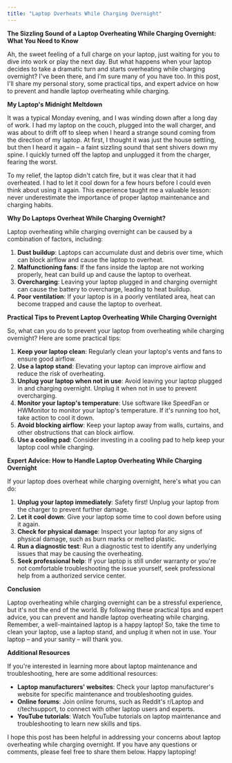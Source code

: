 ```yaml
---
title: "Laptop Overheats While Charging Overnight"
---
```


**The Sizzling Sound of a Laptop Overheating While Charging Overnight: What You Need to Know**

Ah, the sweet feeling of a full charge on your laptop, just waiting for you to dive into work or play the next day. But what happens when your laptop decides to take a dramatic turn and starts overheating while charging overnight? I've been there, and I'm sure many of you have too. In this post, I'll share my personal story, some practical tips, and expert advice on how to prevent and handle laptop overheating while charging.

**My Laptop's Midnight Meltdown**

It was a typical Monday evening, and I was winding down after a long day of work. I had my laptop on the couch, plugged into the wall charger, and was about to drift off to sleep when I heard a strange sound coming from the direction of my laptop. At first, I thought it was just the house settling, but then I heard it again – a faint sizzling sound that sent shivers down my spine. I quickly turned off the laptop and unplugged it from the charger, fearing the worst.

To my relief, the laptop didn't catch fire, but it was clear that it had overheated. I had to let it cool down for a few hours before I could even think about using it again. This experience taught me a valuable lesson: never underestimate the importance of proper laptop maintenance and charging habits.

**Why Do Laptops Overheat While Charging Overnight?**

Laptop overheating while charging overnight can be caused by a combination of factors, including:

1. **Dust buildup**: Laptops can accumulate dust and debris over time, which can block airflow and cause the laptop to overheat.
2. **Malfunctioning fans**: If the fans inside the laptop are not working properly, heat can build up and cause the laptop to overheat.
3. **Overcharging**: Leaving your laptop plugged in and charging overnight can cause the battery to overcharge, leading to heat buildup.
4. **Poor ventilation**: If your laptop is in a poorly ventilated area, heat can become trapped and cause the laptop to overheat.

**Practical Tips to Prevent Laptop Overheating While Charging Overnight**

So, what can you do to prevent your laptop from overheating while charging overnight? Here are some practical tips:

1. **Keep your laptop clean**: Regularly clean your laptop's vents and fans to ensure good airflow.
2. **Use a laptop stand**: Elevating your laptop can improve airflow and reduce the risk of overheating.
3. **Unplug your laptop when not in use**: Avoid leaving your laptop plugged in and charging overnight. Unplug it when not in use to prevent overcharging.
4. **Monitor your laptop's temperature**: Use software like SpeedFan or HWMonitor to monitor your laptop's temperature. If it's running too hot, take action to cool it down.
5. **Avoid blocking airflow**: Keep your laptop away from walls, curtains, and other obstructions that can block airflow.
6. **Use a cooling pad**: Consider investing in a cooling pad to help keep your laptop cool while charging.

**Expert Advice: How to Handle Laptop Overheating While Charging Overnight**

If your laptop does overheat while charging overnight, here's what you can do:

1. **Unplug your laptop immediately**: Safety first! Unplug your laptop from the charger to prevent further damage.
2. **Let it cool down**: Give your laptop some time to cool down before using it again.
3. **Check for physical damage**: Inspect your laptop for any signs of physical damage, such as burn marks or melted plastic.
4. **Run a diagnostic test**: Run a diagnostic test to identify any underlying issues that may be causing the overheating.
5. **Seek professional help**: If your laptop is still under warranty or you're not comfortable troubleshooting the issue yourself, seek professional help from a authorized service center.

**Conclusion**

Laptop overheating while charging overnight can be a stressful experience, but it's not the end of the world. By following these practical tips and expert advice, you can prevent and handle laptop overheating while charging. Remember, a well-maintained laptop is a happy laptop! So, take the time to clean your laptop, use a laptop stand, and unplug it when not in use. Your laptop – and your sanity – will thank you.

**Additional Resources**

If you're interested in learning more about laptop maintenance and troubleshooting, here are some additional resources:

* **Laptop manufacturers' websites**: Check your laptop manufacturer's website for specific maintenance and troubleshooting guides.
* **Online forums**: Join online forums, such as Reddit's r/Laptop and r/techsupport, to connect with other laptop users and experts.
* **YouTube tutorials**: Watch YouTube tutorials on laptop maintenance and troubleshooting to learn new skills and tips.

I hope this post has been helpful in addressing your concerns about laptop overheating while charging overnight. If you have any questions or comments, please feel free to share them below. Happy laptoping!